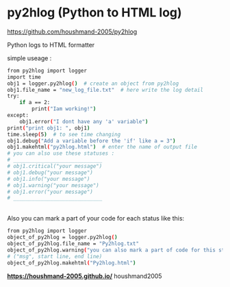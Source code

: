 # py2hlog (Python to HTML log)
https://github.com/houshmand-2005/py2hlog

Python logs to HTML formatter

simple useage :
```bash
from py2hlog import logger
import time
obj1 = logger.py2hlog()  # create an object from py2hlog
obj1.file_name = "new_log_file.txt"  # here write the log detail
try:
    if a == 2:
        print("Iam working!")
except:
    obj1.error("I dont have any 'a' variable")
print("print obj1: ", obj1)
time.sleep(5)  # to see time changing
obj1.debug("Add a variable before the 'if' like a = 3")
obj1.makehtml("py2hlog.html")  # enter the name of output file
# you can also use these statuses :
# _____________________________
# obj1.critical("your message")
# obj1.debug("your message")
# obj1.info("your message")
# obj1.warning("your message")
# obj1.error("your message")
# _____________________________

```
<br>
Also you can mark a part of your code for each status like this:

```bash
from py2hlog import logger
object_of_py2hlog = logger.py2hlog()
object_of_py2hlog.file_name = "Py2hlog.txt"
object_of_py2hlog.warning("you can also mark a part of code for this status like -->", 1, 5)
# ("msg", start line, end line)
object_of_py2hlog.makehtml("Py2hlog.html")
```

**https://houshmand-2005.github.io/**
houshmand2005
